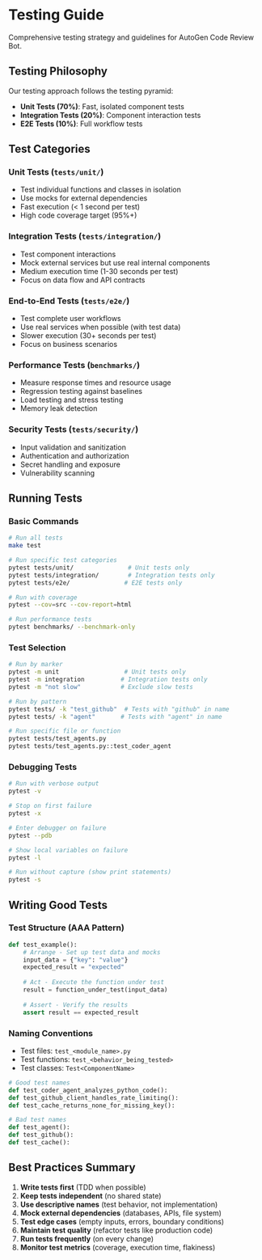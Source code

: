 # Testing Guide

Comprehensive testing strategy and guidelines for AutoGen Code Review Bot.

## Testing Philosophy

Our testing approach follows the testing pyramid:
- **Unit Tests (70%)**: Fast, isolated component tests
- **Integration Tests (20%)**: Component interaction tests  
- **E2E Tests (10%)**: Full workflow tests

## Test Categories

### Unit Tests (`tests/unit/`)
- Test individual functions and classes in isolation
- Use mocks for external dependencies
- Fast execution (< 1 second per test)
- High code coverage target (95%+)

### Integration Tests (`tests/integration/`)
- Test component interactions
- Mock external services but use real internal components
- Medium execution time (1-30 seconds per test)
- Focus on data flow and API contracts

### End-to-End Tests (`tests/e2e/`)
- Test complete user workflows
- Use real services when possible (with test data)
- Slower execution (30+ seconds per test)
- Focus on business scenarios

### Performance Tests (`benchmarks/`)
- Measure response times and resource usage
- Regression testing against baselines
- Load testing and stress testing
- Memory leak detection

### Security Tests (`tests/security/`)
- Input validation and sanitization
- Authentication and authorization
- Secret handling and exposure
- Vulnerability scanning

## Running Tests

### Basic Commands

```bash
# Run all tests
make test

# Run specific test categories
pytest tests/unit/               # Unit tests only
pytest tests/integration/        # Integration tests only
pytest tests/e2e/               # E2E tests only

# Run with coverage
pytest --cov=src --cov-report=html

# Run performance tests
pytest benchmarks/ --benchmark-only
```

### Test Selection

```bash
# Run by marker
pytest -m unit                  # Unit tests only
pytest -m integration          # Integration tests only
pytest -m "not slow"           # Exclude slow tests

# Run by pattern
pytest tests/ -k "test_github"  # Tests with "github" in name
pytest tests/ -k "agent"       # Tests with "agent" in name

# Run specific file or function
pytest tests/test_agents.py
pytest tests/test_agents.py::test_coder_agent
```

### Debugging Tests

```bash
# Run with verbose output
pytest -v

# Stop on first failure
pytest -x

# Enter debugger on failure
pytest --pdb

# Show local variables on failure
pytest -l

# Run without capture (show print statements)
pytest -s
```

## Writing Good Tests

### Test Structure (AAA Pattern)

```python
def test_example():
    # Arrange - Set up test data and mocks
    input_data = {"key": "value"}
    expected_result = "expected"
    
    # Act - Execute the function under test
    result = function_under_test(input_data)
    
    # Assert - Verify the results
    assert result == expected_result
```

### Naming Conventions

- Test files: `test_<module_name>.py`
- Test functions: `test_<behavior_being_tested>`
- Test classes: `Test<ComponentName>`

```python
# Good test names
def test_coder_agent_analyzes_python_code():
def test_github_client_handles_rate_limiting():
def test_cache_returns_none_for_missing_key():

# Bad test names  
def test_agent():
def test_github():
def test_cache():
```

## Best Practices Summary

1. **Write tests first** (TDD when possible)
2. **Keep tests independent** (no shared state)
3. **Use descriptive names** (test behavior, not implementation)
4. **Mock external dependencies** (databases, APIs, file system)
5. **Test edge cases** (empty inputs, errors, boundary conditions)
6. **Maintain test quality** (refactor tests like production code)
7. **Run tests frequently** (on every change)
8. **Monitor test metrics** (coverage, execution time, flakiness)